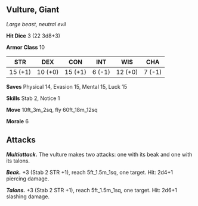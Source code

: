 ## Vulture, Giant

*Large beast, neutral evil*

**Hit Dice** 3 (22 3d8+3)

**Armor Class** 10

| STR     | DEX     | CON     | INT     | WIS     | CHA     |
|---------|---------|---------|---------|---------|---------|
| 15 (+1) | 10 (+0) | 15 (+1) |  6 (-1) | 12 (+0) |  7 (-1) |

**Saves** Physical 14, Evasion 15, Mental 15, Luck 15

**Skills** Stab 2, Notice 1

**Move** 10ft_3m_2sq, fly 60ft_18m_12sq

**Morale** 6

## Attacks

***Multiattack.*** The vulture makes two attacks: one with its beak and one with its talons.

***Beak.*** +3 (Stab 2 STR +1), reach 5ft_1.5m_1sq, one target. Hit: 2d4+1 piercing damage.

***Talons.*** +3 (Stab 2 STR +1), reach 5ft_1.5m_1sq, one target. Hit: 2d6+1 slashing damage.

